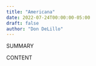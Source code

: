 ```yaml
---
title: "Americana"
date: 2022-07-24T00:00:00-05:00
draft: false
author: "Don DeLillo"
---
```


SUMMARY

<!--more-->

CONTENT